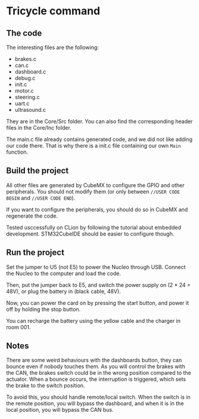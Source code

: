 # Tricycle command

## The code

The interesting files are the following:

- brakes.c
- can.c
- dashboard.c
- debug.c
- init.c
- motor.c
- steering.c
- uart.c
- ultrasound.c

They are in the Core/Src folder. You can also find the corresponding header files in the Core/Inc folder.

The main.c file already contains generated code, and we did not like adding our code there. That is why there is a init.c file
containing our own `Main` function.

## Build the project

All other files are generated by CubeMX to configure the GPIO and other peripherals. You should not modify them (or only
between `//USER CODE BEGIN` and `//USER CODE END`).

If you want to configure the peripherals, you should do so in CubeMX and regenerate the code.

Tested usccessfully on CLion by following the tutorial about embedded development. STM32CubeIDE should be easier to configure
though.

## Run the project

Set the jumper to U5 (not E5) to power the Nucleo through USB. Connect the Nucleo to the computer and load the code.

Then, put the jumper back to E5, and switch the power supply on (2 * 24 = 48V), or plug the battery in (black cable, 48V).

Now, you can power the card on by pressing the start button, and power it off by holding the stop button.

You can recharge the battery using the yellow cable and the charger in room 001.

## Notes

There are some weird behaviours with the dashboards button, they can bounce even if nobody touches them. As you will control the
brakes with the CAN, the brakes switch could be in the wrong position compared to the actuator. When a bounce occurs, the
interruption is triggered, which sets the brake to the switch position.

To avoid this, you should handle remote/local switch. When the switch is in the remote position, you will bypass the dashboard,
and when it is in the local position, you will bypass the CAN bus.
